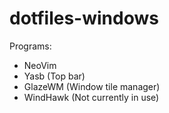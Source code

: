 # dotfiles-windows


Programs: 
  * NeoVim
  * Yasb (Top bar) 
  * GlazeWM (Window tile manager)
  * WindHawk (Not currently in use)
